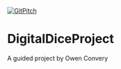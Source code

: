 [![GitPitch](https://gitpitch.com/assets/badge.svg)](https://gitpitch.com/oconv/DigitalDiceProject/main/)

# DigitalDiceProject
A guided project by Owen Convery
